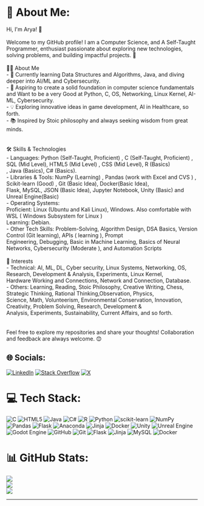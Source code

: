 <!--Hello, I'm Aarya Thakar.

- 👀 I’m interested in Computer Science, AI, ML, DL, Cyber Security, IT, Technology, Linux, Engineering and Science.
- 🌱 I’m currently studying Computer Science and Engineering in India.
- 💼 I’m eager to collaborate on projects to gain experience both as a student and a working professional.
- 📫 You can reach me through my LinkedIn, X (Twitter) or Email.
- ⚡ Fun fact: I'm proficient in Python, HTML, C, and R, with a strong interest in AI, ML, Cyber Security, Prompt Engineering, and data handling. I like to do Experiments with Computer,Technology and OS.
- Visit my LinkedIn for more details about my skills and professional journey.

Thank you for your time. 😊

AaryaThakar-Official/AaryaThakar-Official is a ✨ special ✨ repository because its `README.md` (this file) appears on your GitHub profile.
You can click the Preview link to take a look at your changes.
--->
# 💫 About Me:
Hi, I'm Arya! 👋  <br><br>Welcome to my GitHub profile! I am a Computer Science, and A Self-Taught Programmer, enthusiast passionate about exploring new technologies, solving problems, and building impactful projects. 🚀  <br><br>👩‍💻 About Me  <br>- 🌱 Currently learning Data Structures and Algorithms, Java, and diving deeper into AI/ML and Cybersecurity.  <br>- 🎯 Aspiring to create a solid foundation in computer science fundamentals and Want to be a very Good at Python, C, OS, Networking, Linux Kernel, AI-ML, Cybersecurity.  <br>- 💡 Exploring innovative ideas in game development, AI in Healthcare, so forth.  <br>- 📚 Inspired by Stoic philosophy and always seeking wisdom from great minds.  <br><br><br> 🛠️ Skills & Technologies  <br>- Languages:  Python (Self-Taught, Proficient) , C (Self-Taught, Proficient) , SQL (Mid Level), HTML5 (Mid Level) , CSS (Mid Level), R (Basics)<br> , Java (Basics), C# (Basics).  <br>- Libraries & Tools: NumPy (Learning) , Pandas (work with Excel and CVS ) , Scikit-learn (Good) , Git (Basic Idea), Docker(Basic Idea),<br> Flask, MySQL, JSON (Basic Idea), Jupyter Notebook, Unity (Basic) and Unreal Engine(Basic)<br>- Operating Systems:<br> Proficient: Linux (Ubuntu and Kali Linux), Windows. Also comfortable with WSL ( Windows Subsystem for Linux )<br> Learning: Debian.<br>-  Other Tech Skills: Problem-Solving, Algorithm Design, DSA Basics, Version Control (Git learning), APIs ( learning ), Prompt<br> Engineering, Debugging, Basic in Machine Learning, Basics of Neural Networks, Cybersecurity (Moderate ), and Automation Scripts<br><br> 📖 Interests  <br>-  Technical: AI, ML, DL, Cyber security, Linux Systems, Networking, OS, Research, Development & Analysis, Experiments, Linux Kernel,<br> Hardware Working and Connections, Network and Connection, Database.<br>- Others: Learning, Reading, Stoic Philosophy, Creative Writing, Chess, Strategic Thinking, Rational Thinking,Observation, Physics,<br> Science, Math, Volunteerism, Environmental Conservation, Innovation, Creativity, Problem Solving, Research, Development &<br> Analysis, Experiments, Sustainability, Current Affairs, and so forth.<br><br><br>Feel free to explore my repositories and share your thoughts! Collaboration and feedback are always welcome. 😊  <br>


## 🌐 Socials:
[![LinkedIn](https://img.shields.io/badge/LinkedIn-%230077B5.svg?logo=linkedin&logoColor=white)](https://linkedin.com/in/https://www.linkedin.com/in/aaryamoraryam) [![Stack Overflow](https://img.shields.io/badge/-Stackoverflow-FE7A16?logo=stack-overflow&logoColor=white)](https://stackoverflow.com/users/https://stackoverflow.com/users/26439702/aarya-thakar?tab=profile) [![X](https://img.shields.io/badge/X-black.svg?logo=X&logoColor=white)](https://x.com/https://x.com/T_AaryamorAryam) 

# 💻 Tech Stack:
![C](https://img.shields.io/badge/c-%2300599C.svg?style=for-the-badge&logo=c&logoColor=white) ![HTML5](https://img.shields.io/badge/html5-%23E34F26.svg?style=for-the-badge&logo=html5&logoColor=white) ![Java](https://img.shields.io/badge/java-%23ED8B00.svg?style=for-the-badge&logo=openjdk&logoColor=white) ![C#](https://img.shields.io/badge/c%23-%23239120.svg?style=for-the-badge&logo=csharp&logoColor=white) ![R](https://img.shields.io/badge/r-%23276DC3.svg?style=for-the-badge&logo=r&logoColor=white) ![Python](https://img.shields.io/badge/python-3670A0?style=for-the-badge&logo=python&logoColor=ffdd54) ![scikit-learn](https://img.shields.io/badge/scikit--learn-%23F7931E.svg?style=for-the-badge&logo=scikit-learn&logoColor=white) ![NumPy](https://img.shields.io/badge/numpy-%23013243.svg?style=for-the-badge&logo=numpy&logoColor=white) ![Pandas](https://img.shields.io/badge/pandas-%23150458.svg?style=for-the-badge&logo=pandas&logoColor=white) ![Flask](https://img.shields.io/badge/flask-%23000.svg?style=for-the-badge&logo=flask&logoColor=white) ![Anaconda](https://img.shields.io/badge/Anaconda-%2344A833.svg?style=for-the-badge&logo=anaconda&logoColor=white) ![Jinja](https://img.shields.io/badge/jinja-white.svg?style=for-the-badge&logo=jinja&logoColor=black) ![Docker](https://img.shields.io/badge/docker-%230db7ed.svg?style=for-the-badge&logo=docker&logoColor=white) ![Unity](https://img.shields.io/badge/unity-%23000000.svg?style=for-the-badge&logo=unity&logoColor=white) ![Unreal Engine](https://img.shields.io/badge/unrealengine-%23313131.svg?style=for-the-badge&logo=unrealengine&logoColor=white) ![Godot Engine](https://img.shields.io/badge/GODOT-%23FFFFFF.svg?style=for-the-badge&logo=godot-engine) ![GitHub](https://img.shields.io/badge/github-%23121011.svg?style=for-the-badge&logo=github&logoColor=white) ![Git](https://img.shields.io/badge/git-%23F05033.svg?style=for-the-badge&logo=git&logoColor=white) ![Flask](https://img.shields.io/badge/flask-%23000.svg?style=for-the-badge&logo=flask&logoColor=white) ![Jinja](https://img.shields.io/badge/jinja-white.svg?style=for-the-badge&logo=jinja&logoColor=black) ![MySQL](https://img.shields.io/badge/mysql-4479A1.svg?style=for-the-badge&logo=mysql&logoColor=white) ![Docker](https://img.shields.io/badge/docker-%230db7ed.svg?style=for-the-badge&logo=docker&logoColor=white)
# 📊 GitHub Stats:
![](https://github-readme-stats.vercel.app/api?username=AaryaThakar-Official&theme=default&hide_border=false&include_all_commits=true&count_private=true)<br/>
![](https://github-readme-streak-stats.herokuapp.com/?user=AaryaThakar-Official&theme=default&hide_border=false)<br/>
![](https://github-readme-stats.vercel.app/api/top-langs/?username=AaryaThakar-Official&theme=default&hide_border=false&include_all_commits=true&count_private=true&layout=compact)

---
<!--
This Will show profile view count:
[![](https://visitcount.itsvg.in/api?id=AaryaThakar-Official&icon=0&color=0)](https://visitcount.itsvg.in)
-->
<!-- Proudly created with GPRM ( https://gprm.itsvg.in ) -->
